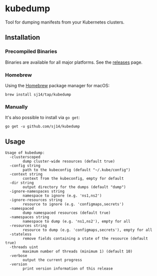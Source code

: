 # kubedump

Tool for dumping manifests from your Kubernetes clusters.

## Installation

### Precompiled Binaries

Binaries are available for all major platforms. See the [releases](https://github.com/sj14/kubedump/releases) page.

### Homebrew

Using the [Homebrew](https://brew.sh/) package manager for macOS:

``` text
brew install sj14/tap/kubedump
```

### Manually

It's also possible to install via `go get`:

``` text
go get -u github.com/sj14/kubedump
```

## Usage

```text
Usage of kubedump:
  -clusterscoped
        dump cluster-wide resources (default true)
  -config string
        path to the kubeconfig (default "~/.kube/config")
  -context string
        context from the kubeconfig, empty for default
  -dir string
        output directory for the dumps (default "dump")
  -ignore-namespaces string
        namespace to ignore (e.g. 'ns1,ns2')
  -ignore-resources string
        resource to ignore (e.g. 'configmaps,secrets')
  -namespaced
        dump namespaced resources (default true)
  -namespaces string
        namespace to dump (e.g. 'ns1,ns2'), empty for all
  -resources string
        resource to dump (e.g. 'configmaps,secrets'), empty for all
  -stateless
        remove fields containing a state of the resource (default true)
  -threads uint
        maximum number of threads (minimum 1) (default 10)
  -verbose
        output the current progress
  -version
        print version information of this release
```
